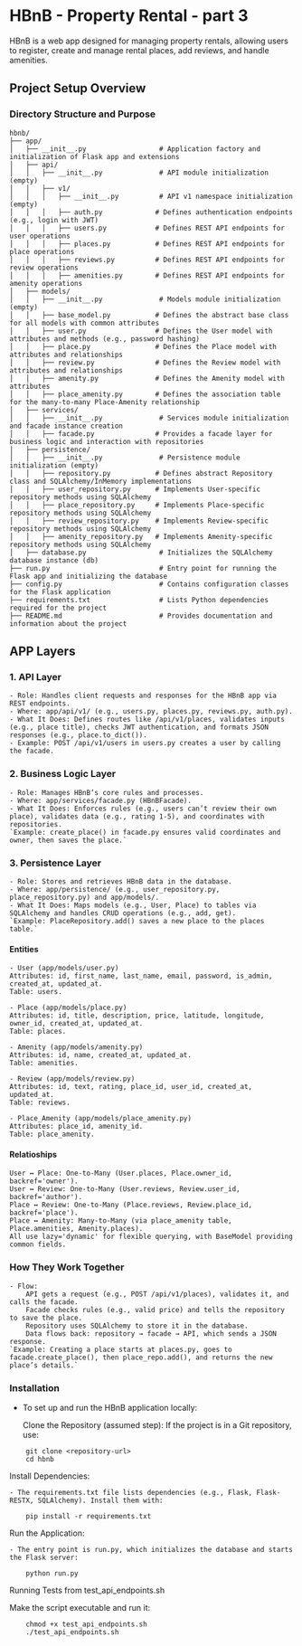 # HBnB - Property Rental - part 3

HBnB is a web app designed for managing property rentals, allowing users to register, create and manage rental places, add reviews, and handle amenities.

## Project Setup Overview

### Directory Structure and Purpose
```
hbnb/
├── app/
│   ├── __init__.py                  # Application factory and initialization of Flask app and extensions
│   ├── api/
│   │   ├── __init__.py              # API module initialization (empty)
│   │   ├── v1/
│   │   │   ├── __init__.py          # API v1 namespace initialization (empty)
│   │   │   ├── auth.py             # Defines authentication endpoints (e.g., login with JWT)
│   │   │   ├── users.py            # Defines REST API endpoints for user operations
│   │   │   ├── places.py           # Defines REST API endpoints for place operations
│   │   │   ├── reviews.py          # Defines REST API endpoints for review operations
│   │   │   ├── amenities.py        # Defines REST API endpoints for amenity operations
│   ├── models/
│   │   ├── __init__.py              # Models module initialization (empty)
│   │   ├── base_model.py           # Defines the abstract base class for all models with common attributes
│   │   ├── user.py                 # Defines the User model with attributes and methods (e.g., password hashing)
│   │   ├── place.py                # Defines the Place model with attributes and relationships
│   │   ├── review.py               # Defines the Review model with attributes and relationships
│   │   ├── amenity.py              # Defines the Amenity model with attributes
│   │   ├── place_amenity.py        # Defines the association table for the many-to-many Place-Amenity relationship
│   ├── services/
│   │   ├── __init__.py              # Services module initialization and facade instance creation
│   │   ├── facade.py               # Provides a facade layer for business logic and interaction with repositories
│   ├── persistence/
│   │   ├── __init__.py              # Persistence module initialization (empty)
│   │   ├── repository.py           # Defines abstract Repository class and SQLAlchemy/InMemory implementations
│   │   ├── user_repository.py      # Implements User-specific repository methods using SQLAlchemy
│   │   ├── place_repository.py     # Implements Place-specific repository methods using SQLAlchemy
│   │   ├── review_repository.py    # Implements Review-specific repository methods using SQLAlchemy
│   │   ├── amenity_repository.py   # Implements Amenity-specific repository methods using SQLAlchemy
│   ├── database.py                  # Initializes the SQLAlchemy database instance (db)
├── run.py                           # Entry point for running the Flask app and initializing the database
├── config.py                        # Contains configuration classes for the Flask application
├── requirements.txt                 # Lists Python dependencies required for the project
├── README.md                        # Provides documentation and information about the project
```
## APP Layers

### 1. API Layer

    - Role: Handles client requests and responses for the HBnB app via REST endpoints.
    - Where: app/api/v1/ (e.g., users.py, places.py, reviews.py, auth.py).
    - What It Does: Defines routes like /api/v1/places, validates inputs (e.g., place title), checks JWT authentication, and formats JSON responses (e.g., place.to_dict()).
    - Example: POST /api/v1/users in users.py creates a user by calling the facade.

### 2. Business Logic Layer

    - Role: Manages HBnB’s core rules and processes.
    - Where: app/services/facade.py (HBnBFacade).
    - What It Does: Enforces rules (e.g., users can’t review their own place), validates data (e.g., rating 1-5), and coordinates with repositories.
    `Example: create_place() in facade.py ensures valid coordinates and owner, then saves the place.`

### 3. Persistence Layer

    - Role: Stores and retrieves HBnB data in the database.
    - Where: app/persistence/ (e.g., user_repository.py, place_repository.py) and app/models/.
    - What It Does: Maps models (e.g., User, Place) to tables via SQLAlchemy and handles CRUD operations (e.g., add, get).
    `Example: PlaceRepository.add() saves a new place to the places table.`
    
#### Entities
```
- User (app/models/user.py)
Attributes: id, first_name, last_name, email, password, is_admin, created_at, updated_at.
Table: users.

- Place (app/models/place.py)
Attributes: id, title, description, price, latitude, longitude, owner_id, created_at, updated_at.
Table: places.

- Amenity (app/models/amenity.py)
Attributes: id, name, created_at, updated_at.
Table: amenities.

- Review (app/models/review.py)
Attributes: id, text, rating, place_id, user_id, created_at, updated_at.
Table: reviews.

- Place_Amenity (app/models/place_amenity.py)
Attributes: place_id, amenity_id.
Table: place_amenity.
```


#### Relatioships
```
User ↔ Place: One-to-Many (User.places, Place.owner_id, backref='owner').
User ↔ Review: One-to-Many (User.reviews, Review.user_id, backref='author').
Place ↔ Review: One-to-Many (Place.reviews, Review.place_id, backref='place').
Place ↔ Amenity: Many-to-Many (via place_amenity table, Place.amenities, Amenity.places).
All use lazy='dynamic' for flexible querying, with BaseModel providing common fields.
```

### How They Work Together

    - Flow:
        API gets a request (e.g., POST /api/v1/places), validates it, and calls the facade.
        Facade checks rules (e.g., valid price) and tells the repository to save the place.
        Repository uses SQLAlchemy to store it in the database.
        Data flows back: repository → facade → API, which sends a JSON response.
    `Example: Creating a place starts at places.py, goes to facade.create_place(), then place_repo.add(), and returns the new place’s details.`


### Installation

- To set up and run the HBnB application locally:

    Clone the Repository (assumed step):
        If the project is in a Git repository, use:
```
    git clone <repository-url>
    cd hbnb
```


Install Dependencies:

    - The requirements.txt file lists dependencies (e.g., Flask, Flask-RESTX, SQLAlchemy). Install them with:
```
    pip install -r requirements.txt
```
Run the Application:

    - The entry point is run.py, which initializes the database and starts the Flask server:
```
    python run.py
```
Running Tests from test_api_endpoints.sh

Make the script executable and run it:
```
    chmod +x test_api_endpoints.sh
    ./test_api_endpoints.sh
```
